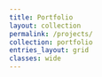```yaml
---
title: Portfolio
layout: collection
permalink: /projects/
collection: portfolio
entries_layout: grid
classes: wide
---
```

